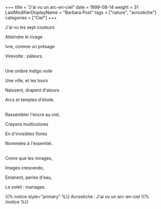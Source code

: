 +++
title = "J'ai vu un arc-en-ciel"
date = 1999-08-14
weight = 31
LastModifierDisplayName = "Barbara Post"
tags = ["nature", "acrostiche"]
categories = ["Ciel"]
+++

J'ai vu les sept couleurs

Atteindre le rivage

Ivre, comme un présage

Virevolte : pâleurs.

 \
Une ombre indigo voile

Une ville, et les tours

Naissent, drapent d'atours

Arcs et temples d'étoile.

 \
Rassembler l'encre au ciel,

Crayons multicolores

En d'invisibles flores

Nommées à l'essentiel.

 \
Croire que les mirages,

Images crescendo,

Emanent, perles d'eau,

Le soleil : mariages.

{{% notice style="primary" %}}
Acrostiche : J'ai vu un arc-en-ciel
{{% /notice %}}
